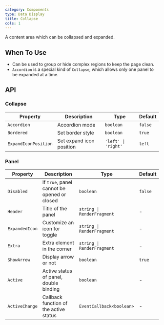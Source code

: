 ```yaml
---
category: Components
type: Data Display
title: Collapse
cols: 1
---
```


A content area which can be collapsed and expanded.

## When To Use

- Can be used to group or hide complex regions to keep the page clean.
- `Accordion` is a special kind of `Collapse`, which allows only one panel to be expanded at a time.

## API

### Collapse

| Property | Description | Type | Default |
| -------------------- | ------------------------ | ------------------- | ------- |
| `Accordion`          | Accordion mode           | `boolean`           | `false` |
| `Bordered`           | Set border style         | `boolean`           | `true`  |
| `ExpandIconPosition` | Set expand icon position | `'left' \| 'right'` | `left`  |

### Panel

| Property | Description | Type | Default |
| -------------- | ------------------------------------------- | -------------------------- | ------- |
| `Disabled`     | If `true`, panel cannot be opened or closed | `boolean`                  | `false` |
| `Header`       | Title of the panel                          | `string \| RenderFragment` | -       |
| `ExpandedIcon` | Customize an icon for toggle                | `string \| RenderFragment` | -       |
| `Extra`        | Extra element in the corner                 | `string \| RenderFragment` | -       |
| `ShowArrow`    | Display arrow or not                        | `boolean`                  | `true`  |
| `Active`       | Active status of panel, double binding      | `boolean`                  | -       |
| `ActiveChange` | Callback function of the active status      | `EventCallback<boolean>`   | -       |